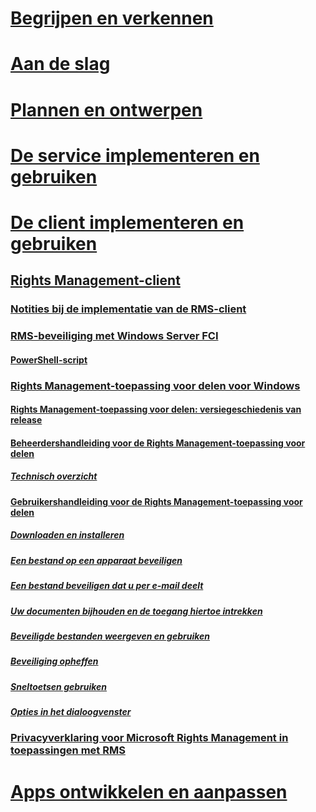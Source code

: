 # [Begrijpen en verkennen](/rights-management/understand-explore/azure-rights-management)
# [Aan de slag](/rights-management/get-started/requirements-azure-rms)
# [Plannen en ontwerpen](/rights-management/plan-design/deployment-roadmap)
# [De service implementeren en gebruiken](/rights-management/deploy-use/activate-service)
# [De client implementeren en gebruiken](use-client.md)
## [Rights Management-client](use-client.md)
### [Notities bij de implementatie van de RMS-client](client-deployment-notes.md)
### [RMS-beveiliging met Windows Server FCI](configure-fci.md)
#### [PowerShell-script](fci-script.md)
### [Rights Management-toepassing voor delen voor Windows](sharing-app-windows.md)
#### [Rights Management-toepassing voor delen: versiegeschiedenis van release](sharing-app-version-release-history.md)
#### [Beheerdershandleiding voor de Rights Management-toepassing voor delen](sharing-app-admin-guide.md)
##### [Technisch overzicht](sharing-app-admin-guide-technical.md)
#### [Gebruikershandleiding voor de Rights Management-toepassing voor delen](sharing-app-user-guide.md)
##### [Downloaden en installeren](install-sharing-app.md)
##### [Een bestand op een apparaat beveiligen](sharing-app-protect-in-place.md)
##### [Een bestand beveiligen dat u per e-mail deelt](sharing-app-protect-by-email.md)
##### [Uw documenten bijhouden en de toegang hiertoe intrekken](sharing-app-track-revoke.md)
##### [Beveiligde bestanden weergeven en gebruiken](sharing-app-view-use-files.md)
##### [Beveiliging opheffen](sharing-app-remove-protection.md)
##### [Sneltoetsen gebruiken](sharing-app-keyboard-shortcuts.md)
##### [Opties in het dialoogvenster](sharing-app-dialog-box.md)
### [Privacyverklaring voor Microsoft Rights Management in toepassingen met RMS](privacy-statement-rms-enlightened-applications.md)
# [Apps ontwikkelen en aanpassen](/rights-management/develop/developers-guide)


<!--HONumber=Apr16_HO5-->


